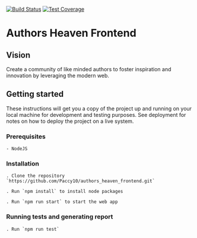 [![Build Status](https://travis-ci.org/Paccy10/authors_heaven_frontend.svg?branch=master)](https://travis-ci.org/Paccy10/authors_heaven_frontend) [![Test Coverage](https://api.codeclimate.com/v1/badges/b62a09627869ed4db6f4/test_coverage)](https://codeclimate.com/github/Paccy10/authors_heaven_frontend/test_coverage)

# Authors Heaven Frontend

## Vision

Create a community of like minded authors to foster inspiration and innovation by leveraging the modern web.

## Getting started

These instructions will get you a copy of the project up and running on your local machine for development and testing purposes. See deployment for notes on how to deploy the project on a live system.

### Prerequisites

```
- NodeJS
```

### Installation

    . Clone the repository `https://github.com/Paccy10/authors_heaven_frontend.git`

    . Run `npm install` to install node packages

    . Run `npm run start` to start the web app

### Running tests and generating report

    . Run `npm run test`
